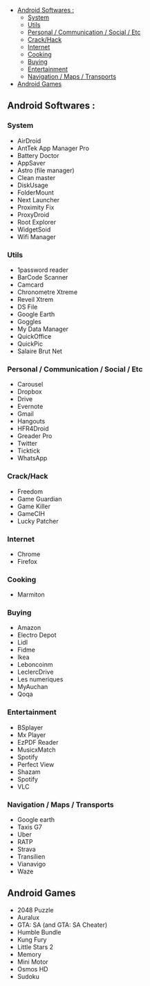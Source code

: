 <!-- START doctoc generated TOC please keep comment here to allow auto update -->
<!-- DON'T EDIT THIS SECTION, INSTEAD RE-RUN doctoc TO UPDATE -->


- [Android Softwares :](#android-softwares-)
  - [System](#system)
  - [Utils](#utils)
  - [Personal / Communication / Social / Etc](#personal--communication--social--etc)
  - [Crack/Hack](#crackhack)
  - [Internet](#internet)
  - [Cooking](#cooking)
  - [Buying](#buying)
  - [Entertainment](#entertainment)
  - [Navigation / Maps / Transports](#navigation--maps--transports)
- [Android Games](#android-games)

<!-- END doctoc generated TOC please keep comment here to allow auto update -->

## Android Softwares :

### System
* AirDroid
* AntTek App Manager Pro
* Battery Doctor
* AppSaver
* Astro (file manager)
* Clean master
* DiskUsage
* FolderMount
* Next Launcher
* Proximity Fix
* ProxyDroid
* Root Explorer
* WidgetSoid
* Wifi Manager

### Utils
* 1password reader
* BarCode Scanner
* Camcard
* Chronometre Xtreme
* Reveil Xtrem
* DS File
* Google Earth
* Goggles
* My Data Manager
* QuickOffice
* QuickPic
* Salaire Brut Net


### Personal / Communication / Social / Etc
* Carousel
* Dropbox
* Drive
* Evernote
* Gmail
* Hangouts
* HFR4Droid
* Greader Pro
* Twitter
* Ticktick
* WhatsApp


### Crack/Hack
* Freedom
* Game Guardian
* Game Killer
* GameCIH
* Lucky Patcher


### Internet
* Chrome
* Firefox


### Cooking
* Marmiton


### Buying
* Amazon
* Electro Depot
* Lidl
* Fidme
* Ikea
* Leboncoinm
* LeclercDrive
* Les numeriques 
* MyAuchan
* Qoqa


### Entertainment
* BSplayer
* Mx Player
* EzPDF Reader
* MusicxMatch
* Spotify
* Perfect View
* Shazam
* Spotify
* VLC


### Navigation / Maps / Transports
* Google earth
* Taxis G7
* Uber
* RATP
* Strava
* Transilien
* Vianavigo
* Waze



## Android Games
* 2048 Puzzle
* Auralux
* GTA: SA (and GTA: SA Cheater)
* Humble Bundle
* Kung Fury
* Little Stars 2
* Memory
* Mini Motor
* Osmos HD
* Sudoku